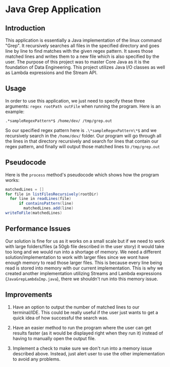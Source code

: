
# Java Grep Application

## Introduction

This application is essentially a Java implementation of the linux command "Grep". It recursively searches all files in the specified directory and goes line by line to find matches with the given regex pattern. It saves those matched lines and writes them to a new file which is also specified by the user. The purpose of this project was to master Core Java as it is the foundation of Data Engineering. This project utilizes Java I/O classes as well as Lambda expressions and the Stream API.

## Usage

In order to use this application, we just need to specify these three arguments: `regex rootPath outFile` when running the program. Here is an example: 
```
.*sampleRegexPattern*$ /home/dev/ /tmp/grep.out
```
So our specified regex pattern here is `.\*sampleRegexPattern\*$` and we recursively search in the `/home/dev/` folder. Our program will go through all the lines in that directory recursively and search for lines that contain our regex pattern, and finally will output those matched lines to `/tmp/grep.out `


## Pseudocode

Here is the `process` method's pseudocode which shows how the program works:

``` Java 
matchedLines = []
for file in listFilesRecursively(rootDir)
  for line in readLines(file)
      if containsPattern(line)
        matchedLines.add(line)
writeToFile(matchedLines)
```

## Performance Issues

Our solution is fine for us as it works on a small scale but if we need to work with large folders/files (a 50gb file described in the user story) it would take too long and we would run into a shortage of memory. We need a different solution/implementation to work with larger files since we wont have enough memory to read those larger files. This is because every line being read is stored into memory with our current implementation. 
This is why we created another implementation utilizing Streams and Lambda expressions (`JavaGrepLambdaImp.java`), there we shouldn't run into this memory issue. 

## Improvements

1. Have an option to output the number of matched lines to our terminal/IDE. This could be really useful if the user just wants to get a quick idea of how successful the search was.

2. Have an easier method to run the program where the user can get results faster (as it would be displayed right when they run it) instead of having to manually open the output file.

3. Implement a check to make sure we don't run into a memory issue described above. Instead, just alert user to use the other implementation to avoid any problems.
